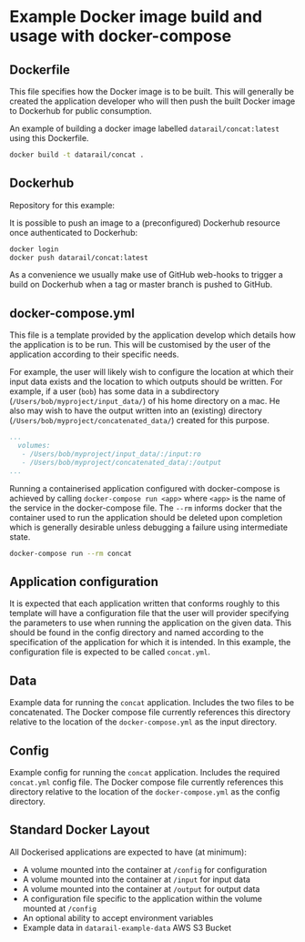 # Example Docker image build and usage with docker-compose

## Dockerfile

This file specifies how the Docker image is to be built. This will generally be
created the application developer who will then push the built Docker image to
Dockerhub for public consumption.

An example of building a docker image labelled `datarail/concat:latest` using
this Dockerfile.

```bash
docker build -t datarail/concat .
```

## Dockerhub

Repository for this example:

It is possible to push an image to a (preconfigured) Dockerhub resource once
authenticated to Dockerhub:

```bash
docker login
docker push datarail/concat:latest
```

As a convenience we usually make use of GitHub web-hooks to trigger a build on
Dockerhub when a tag or master branch is pushed to GitHub.

## docker-compose.yml

This file is a template provided by the application develop which details how
the application is to be run. This will be customised by the user of the
application according to their specific needs.

For example, the user will likely wish to configure the location at which their
input data exists and the location to which outputs should be written. For
example, if a user (`bob`) has some data in a subdirectory
(`/Users/bob/myproject/input_data/`) of his home directory on a mac. He also may
wish to have the output written into an (existing) directory
(`/Users/bob/myproject/concatenated_data/`) created for this purpose.

```yaml
...
  volumes:
   - /Users/bob/myproject/input_data/:/input:ro
   - /Users/bob/myproject/concatenated_data/:/output
...
```

Running a containerised application configured with docker-compose is achieved
by calling `docker-compose run <app>` where `<app>` is the name of the service
in the docker-compose file. The `--rm` informs docker that the container used to
run the application should be deleted upon completion which is generally
desirable unless debugging a failure using intermediate state.

```bash
docker-compose run --rm concat
```

## Application configuration

It is expected that each application written that conforms roughly to this
template will have a configuration file that the user will provider specifying
the parameters to use when running the application on the given data. This
should be found in the config directory and named according to the specification
of the application for which it is intended. In this example, the configuration
file is expected to be called `concat.yml`.

## Data

Example data for running the `concat` application. Includes the two files to be
concatenated. The Docker compose file currently references this directory
relative to the location of the `docker-compose.yml` as the input directory.

## Config

Example config for running the `concat` application. Includes the required
`concat.yml` config file. The Docker compose file currently references this
directory relative to the location of the `docker-compose.yml` as the config
directory.

## Standard Docker Layout

All Dockerised applications are expected to have (at minimum):

 - A volume mounted into the container at `/config` for configuration
 - A volume mounted into the container at `/input` for input data
 - A volume mounted into the container at `/output` for output data
 - A configuration file specific to the application within the volume mounted at
  `/config`
 - An optional ability to accept environment variables
 - Example data in `datarail-example-data` AWS S3 Bucket

